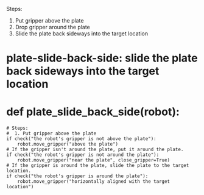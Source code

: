 

Steps:
  1. Put gripper above the plate
  2. Drop gripper around the plate
  3. Slide the plate back sideways into the target location

# plate-slide-back-side: slide the plate back sideways into the target location
# def plate_slide_back_side(robot):
    # Steps:
    #  1. Put gripper above the plate
    if check("the robot's gripper is not above the plate"):
        robot.move_gripper("above the plate")
    # If the gripper isn't around the plate, put it around the plate.
    if check("the robot's gripper is not around the plate"):
        robot.move_gripper("near the plate", close_gripper=True)
    # If the gripper is around the plate, slide the plate to the target location.
    if check("the robot's gripper is around the plate"):
        robot.move_gripper("horizontally aligned with the target location")
